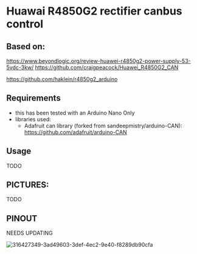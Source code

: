 # Huawai R4850G2 rectifier canbus control

  ## Based on:

   https://www.beyondlogic.org/review-huawei-r4850g2-power-supply-53-5vdc-3kw/
   https://github.com/craigpeacock/Huawei_R4850G2_CAN

   https://github.com/haklein/r4850g2_arduino


  ## Requirements 
   
   - this has been tested with an Arduino Nano Only
   - libraries used:
      * Adafruit can library (forked from sandeepmistry/arduino-CAN):
        https://github.com/adafruit/arduino-CAN



  ## Usage

TODO
    
  ## PICTURES:

TODO


  ## PINOUT

 NEEDS UPDATING

  ![316427349-3ad49603-3def-4ec2-9e40-f8289db90cfa](https://github.com/haklein/r4850g2_arduino/assets/4569994/0a200d5f-f5de-4887-b59d-5bd5942bd7a0)
